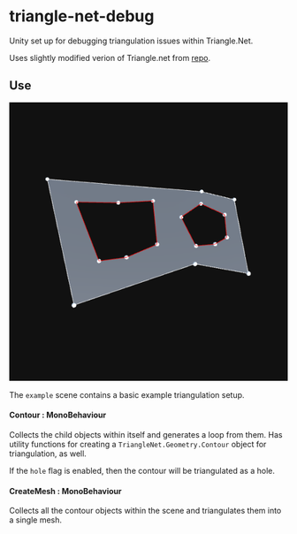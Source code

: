 # triangle-net-debug

Unity set up for debugging triangulation issues within Triangle.Net.

Uses slightly modified verion of Triangle.net from [repo](https://github.com/akopetsch/triangle-unity).

## Use

![example](./docs/example.png)

The `example` scene contains a basic example triangulation setup.

#### Contour : MonoBehaviour

Collects the child objects within itself and generates a loop from them. Has utility functions for creating a `TriangleNet.Geometry.Contour` object for triangulation, as well.

If the `hole` flag is enabled, then the contour will be triangulated as a hole.

#### CreateMesh : MonoBehaviour

Collects all the contour objects within the scene and triangulates them into a single mesh.
